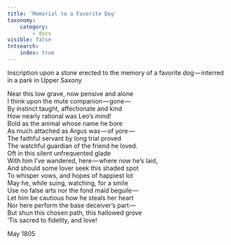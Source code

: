 ```yaml
---
title: 'Memorial to a Favorite Dog'
taxonomy:
    category:
        - docs
visible: false
tntsearch:
    index: true
---
```


Inscription upon a stone erected to the memory of a favorite dog — interred in a park in Upper Saxony

Near this low grave, now pensive and alone  
I think upon the mute companion — gone —   
By instinct taught, affectionate and kind  
How nearly rational was Leo’s mind!  
Bold as the animal whose name he bore  
As much attached as Argus was — of yore —   
The faithful servant by long trial proved  
The watchful guardian of the friend he loved.  
Oft in this silent unfrequented glade  
With him I’ve wandered, here — where now he’s laid,  
And should some lover seek this shaded spot  
To whisper vows, and hopes of happiest lot  
May he, while suing, watching, for a smile  
Use no false arts nor the fond maid beguile —   
Let him be cautious how he steals her heart  
Nor here perform the base deceiver’s part —   
But shun this chosen path, this hallowed grove  
’Tis sacred to fidelity, and love!

May 1805